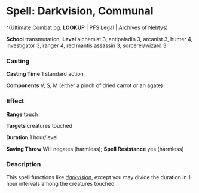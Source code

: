 # Spell: Darkvision, Communal

^([Ultimate Combat][ss-communal-darkvision] pg. **LOOKUP** | PFS Legal | [Archives of Nehtys][sn-communal-darkvision])

**School** transmutation; **Level** alchemist 3, antipaladin 3, arcanist 3, hunter 4, investigator 3, ranger 4, red mantis assassin 3, sorcerer/wizard 3

### Casting

**Casting Time** 1 standard action  

**Components** V, S, M (either a pinch of dried carrot or an agate)

### Effect

**Range** touch  

**Targets** creatures touched  

**Duration** 1 hour/level  

**Saving Throw** Will negates (harmless); **Spell Resistance** yes (harmless)

### Description

This spell functions like _[darkvision]_, except you may divide the duration in 1-hour intervals among the creatures touched.

[ss-communal-darkvision]: http://paizo.com/pathfinderRPG/v57
[sn-communal-darkvision]: http://www.archivesofnethys.com/SpellDisplay.aspx?ItemName=Darkvision%2C%20Communal
[darkvision]: http://www.archivesofnethys.com/SpellDisplay.aspx?ItemName=darkvision